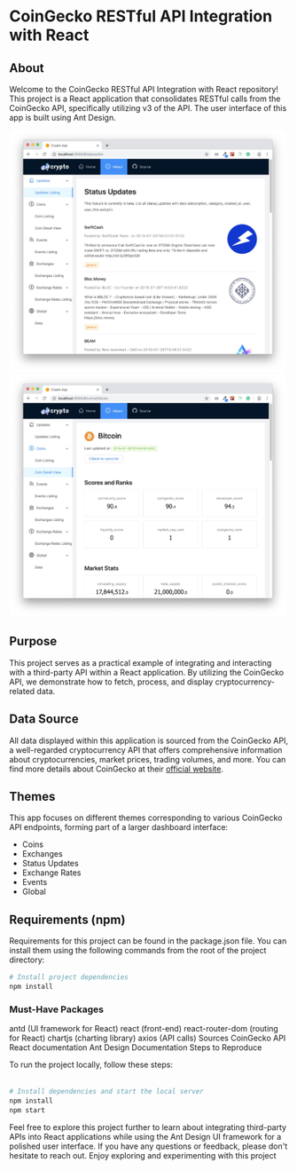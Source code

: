 # CoinGecko RESTful API Integration with React

## About

Welcome to the CoinGecko RESTful API Integration with React repository! This project is a React application that consolidates RESTful calls from the CoinGecko API, specifically utilizing v3 of the API. The user interface of this app is built using Ant Design.

<img width="500" src="screenshots/Screen Shot 2019-07-29 at 1.59.49 pm.jpg">

<img width="500" src="screenshots/Screen Shot 2019-07-29 at 2.00.01 pm.jpg">

## Purpose

This project serves as a practical example of integrating and interacting with a third-party API within a React application. By utilizing the CoinGecko API, we demonstrate how to fetch, process, and display cryptocurrency-related data.

## Data Source

All data displayed within this application is sourced from the CoinGecko API, a well-regarded cryptocurrency API that offers comprehensive information about cryptocurrencies, market prices, trading volumes, and more. You can find more details about CoinGecko at their [official website](https://coingecko.com/).

## Themes

This app focuses on different themes corresponding to various CoinGecko API endpoints, forming part of a larger dashboard interface:

- Coins
- Exchanges
- Status Updates
- Exchange Rates
- Events
- Global

## Requirements (npm)

Requirements for this project can be found in the package.json file. You can install them using the following commands from the root of the project directory:

```bash
# Install project dependencies
npm install
```

### Must-Have Packages
antd (UI framework for React)
react (front-end)
react-router-dom (routing for React)
chartjs (charting library)
axios (API calls)
Sources
CoinGecko API
React documentation
Ant Design Documentation
Steps to Reproduce

To run the project locally, follow these steps:

```bash

# Install dependencies and start the local server
npm install
npm start
```

Feel free to explore this project further to learn about integrating third-party APIs into React applications while using the Ant Design UI framework for a polished user interface. If you have any questions or feedback, please don't hesitate to reach out. Enjoy exploring and experimenting with this project
